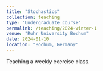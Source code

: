 ```yaml
---
title: "Stochastics"
collection: teaching
type: "Undergraduate course"
permalink: /teaching/2024-winter-1
venue: "Ruhr University Bochum"
date: 2024-01-10
location: "Bochum, Germany"
---
```


Teaching a weekly exercise class.